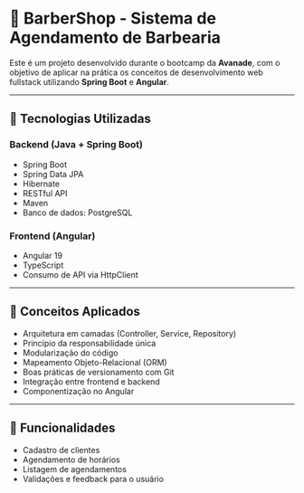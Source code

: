 # 💈 BarberShop - Sistema de Agendamento de Barbearia

Este é um projeto desenvolvido durante o bootcamp da **Avanade**, com o objetivo de aplicar na prática os conceitos de desenvolvimento web fullstack utilizando **Spring Boot** e **Angular**.

---

## 🚀 Tecnologias Utilizadas

### Backend (Java + Spring Boot)
- Spring Boot
- Spring Data JPA
- Hibernate
- RESTful API
- Maven
- Banco de dados: PostgreSQL

### Frontend (Angular)
- Angular 19
- TypeScript
- Consumo de API via HttpClient

---

## 🧠 Conceitos Aplicados

- Arquitetura em camadas (Controller, Service, Repository)
- Princípio da responsabilidade única
- Modularização do código
- Mapeamento Objeto-Relacional (ORM)
- Boas práticas de versionamento com Git
- Integração entre frontend e backend
- Componentização no Angular

---

## 📸 Funcionalidades

- Cadastro de clientes
- Agendamento de horários
- Listagem de agendamentos
- Validações e feedback para o usuário
